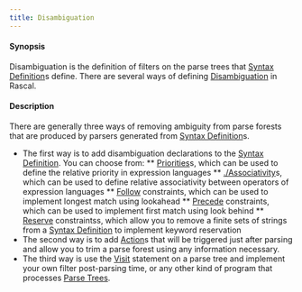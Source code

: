 ```yaml
---
title: Disambiguation
---
```


#### Synopsis

Disambiguation is the definition of filters on the parse trees that [Syntax Definition](../../../../Rascal/Declarations/SyntaxDefinition/index.md)s define. 
There are several ways of defining [Disambiguation](../../../../Rascal/Declarations/SyntaxDefinition/Disambiguation/index.md) in Rascal.

#### Description

There are generally three ways of removing ambiguity from parse forests that are produced by parsers generated from [Syntax Definition](../../../../Rascal/Declarations/SyntaxDefinition/index.md)s.

*  The first way is to add disambiguation declarations to the [Syntax Definition](../../../../Rascal/Declarations/SyntaxDefinition/index.md). You can choose from:
   **  [Priorities](../../../../Rascal/Declarations/SyntaxDefinition/Disambiguation/Priority/index.md)s, which can be used to define the relative priority in expression languages
   **  [./Associativity](../../../../Rascal/Declarations/SyntaxDefinition/Disambiguation/Associativity/index.md)s, which can be used to define relative associativity between operators of 
       expression languages
   **  [Follow](../../../../Rascal/Declarations/SyntaxDefinition/Disambiguation/Follow/index.md) constraints, which can be used to implement longest match using lookahead
   **  [Precede](../../../../Rascal/Declarations/SyntaxDefinition/Disambiguation/Precede/index.md) constraints, which can be used to implement first match using look behind
   **  [Reserve](../../../../Rascal/Declarations/SyntaxDefinition/Disambiguation/Reserve/index.md) constraintss, which allow you to remove a finite sets of strings from a [Syntax Definition](../../../../Rascal/Declarations/SyntaxDefinition/index.md)
       to implement keyword reservation
*  The second way is to add [Action](../../../../Rascal/Declarations/SyntaxDefinition/Action/index.md)s that will be triggered just after parsing and allow you to trim a parse forest 
   using any information necessary.
*  The third way is use the [Visit](../../../../Rascal/Statements/Visit/index.md) statement on a parse tree and implement your own filter post-parsing time, 
   or any other kind of program that processes [Parse Trees](../../../../Rascal/Declarations/SyntaxDefinition/ParseTrees/index.md).


